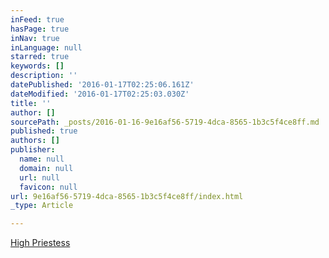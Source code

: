 ```yaml
---
inFeed: true
hasPage: true
inNav: true
inLanguage: null
starred: true
keywords: []
description: ''
datePublished: '2016-01-17T02:25:06.161Z'
dateModified: '2016-01-17T02:25:03.030Z'
title: ''
author: []
sourcePath: _posts/2016-01-16-9e16af56-5719-4dca-8565-1b3c5f4ce8ff.md
published: true
authors: []
publisher:
  name: null
  domain: null
  url: null
  favicon: null
url: 9e16af56-5719-4dca-8565-1b3c5f4ce8ff/index.html
_type: Article

---
```

[High Priestess][0]

[0]: http://highpriestess.guru/